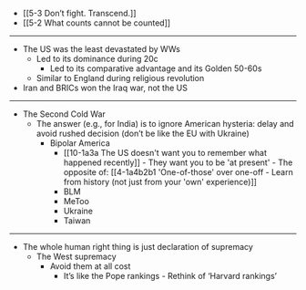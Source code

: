 - [[5-3 Don’t fight. Transcend.]]
- [[5-2 What counts cannot be counted]]
---
- The US was the least devastated by WWs
  - Led to its dominance during 20c
    - Led to its comparative advantage and its Golden 50-60s
  - Similar to England during religious revolution
- Iran and BRICs won the Iraq war, not the US
---
- The Second Cold War
  - The answer (e.g., for India) is to ignore American hysteria: delay and avoid rushed decision (don’t be like the EU with Ukraine)
    - Bipolar America 
      - [[10-1a3a The US doesn't want you to remember what happened recently]]
				- They want you to be 'at present'
					- The opposite of: [[4-1a4b2b1 'One-of-those' over one-off - Learn from history (not just from your 'own' experience)]]
      - BLM
      - MeToo
      - Ukraine
      - Taiwan
---
- The whole human right thing is just declaration of supremacy
  - The West supremacy
    - Avoid them at all cost
      - It’s like the Pope rankings
				- Rethink of ‘Harvard rankings’